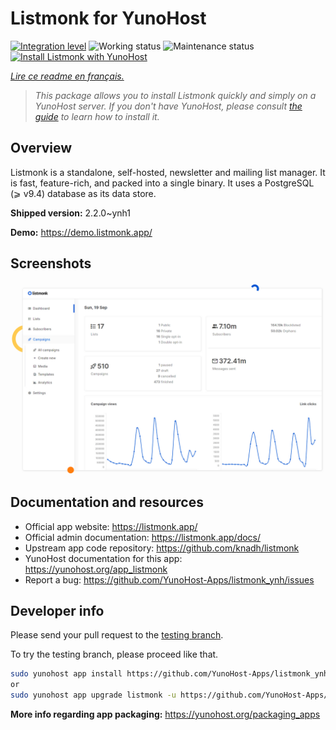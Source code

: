 <!--
N.B.: This README was automatically generated by https://github.com/YunoHost/apps/tree/master/tools/README-generator
It shall NOT be edited by hand.
-->

# Listmonk for YunoHost

[![Integration level](https://dash.yunohost.org/integration/listmonk.svg)](https://dash.yunohost.org/appci/app/listmonk) ![Working status](https://ci-apps.yunohost.org/ci/badges/listmonk.status.svg) ![Maintenance status](https://ci-apps.yunohost.org/ci/badges/listmonk.maintain.svg)  
[![Install Listmonk with YunoHost](https://install-app.yunohost.org/install-with-yunohost.svg)](https://install-app.yunohost.org/?app=listmonk)

*[Lire ce readme en français.](./README_fr.md)*

> *This package allows you to install Listmonk quickly and simply on a YunoHost server.
If you don't have YunoHost, please consult [the guide](https://yunohost.org/#/install) to learn how to install it.*

## Overview

Listmonk is a standalone, self-hosted, newsletter and mailing list manager. It is fast, feature-rich, and packed into a single binary. It uses a PostgreSQL (⩾ v9.4) database as its data store.


**Shipped version:** 2.2.0~ynh1

**Demo:** https://demo.listmonk.app/

## Screenshots

![Screenshot of Listmonk](./doc/screenshots/screenshot.png)

## Documentation and resources

* Official app website: <https://listmonk.app/>
* Official admin documentation: <https://listmonk.app/docs/>
* Upstream app code repository: <https://github.com/knadh/listmonk>
* YunoHost documentation for this app: <https://yunohost.org/app_listmonk>
* Report a bug: <https://github.com/YunoHost-Apps/listmonk_ynh/issues>

## Developer info

Please send your pull request to the [testing branch](https://github.com/YunoHost-Apps/listmonk_ynh/tree/testing).

To try the testing branch, please proceed like that.

``` bash
sudo yunohost app install https://github.com/YunoHost-Apps/listmonk_ynh/tree/testing --debug
or
sudo yunohost app upgrade listmonk -u https://github.com/YunoHost-Apps/listmonk_ynh/tree/testing --debug
```

**More info regarding app packaging:** <https://yunohost.org/packaging_apps>
